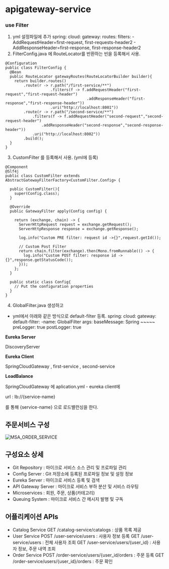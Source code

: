 # apigateway-service

### use Filter
1. yml 설정파일에 추가
spring:
    cloud:
      gateway:
        routes:
          filters:
            - AddRequestHeader=first-request, first-requests-header2
            - AddResponseHeader=first-response, first-response-header2
2. FilterConfig.java 에 RouteLocator를 반환하는 빈을 등록해서 사용.
```
@Configuration
public class FilterConfig {
  @Bean
  public RouteLocator gatewayRoutes(RouteLocatorBuilder builder){
    return builder.routes()
        .route(r -> r.path("/first-service/**")
                    .filters(f -> f.addRequestHeader("first-request","first-request-header")
                                    .addResponseHeader("first-response","first-response-header"))
                    .uri("http://localhost:8001"))
        .route(r -> r.path("/second-service/**")
            .filters(f -> f.addRequestHeader("second-request","second-request-header")
                .addResponseHeader("second-response","second-response-header"))
            .uri("http://localhost:8002"))
        .build();
  }
}
```
3. CustomFilter 를 등록해서 사용. (yml에 등록)
```
@Component
@Slf4j
public class CustomFilter extends AbstractGatewayFilterFactory<CustomFilter.Config> {

  public CustomFilter(){
    super(Config.class);
  }

  @Override
  public GatewayFilter apply(Config config) {

    return (exchange, chain) -> {
      ServerHttpRequest request = exchange.getRequest();
      ServerHttpResponse response = exchange.getResponse();

      log.info("Custom PRE filter: request id ->{}",request.getId());

      // Custom Post Filter
      return chain.filter(exchange).then(Mono.fromRunnable(() -> {
        log.info("Custom POST filter: response id ->{}",response.getStatusCode());
      }));
    };
  }

  public static class Config{
    // Put the configuration properties
  }
}
```

4. GlobalFilter.java 생성하고 
  - yml에서 아래와 같은 방식으로 default-filter 등록. 
  spring:
    cloud:
      gateway:
        default-filter:
          -name: GlobalFilter
           args:
            baseMessage: Spring ~~~~~
            preLogger: true
            postLogger: true
            

**Eureka Server**

DiscoveryServer

**Eureka Client**

SpringCloudGateway , first-service , second-service

**LoadBalance**

SpringCloudGateway 에 aplication.yml - eureka client에 

url : lb://{service-name}

를 통해 {service-name} 으로 로드밸런싱을 한다.




## 주문서비스 구성  ##
![MSA_ORDER_SERVICE](https://user-images.githubusercontent.com/60733417/187461359-3fa41f77-257c-44dd-8083-afb8a09ea863.PNG)
 
## 구성요소 상세 ##
- Git Repository  : 마이크로 서비스 소스 관리 및 프로파일 관리
- Config Server : Git 저장소에 등록된 프로파일 정보 및 설정 정보
- Eureka Server : 마이크로 서비스 등록 및 검색
- API Gateway Server : 마이크로 서비스 부하 분산 및 서비스 라우팅
- Microservices : 회원, 주문, 상품(카테고리)
- Queuing System : 마이크로 서비스 간 메시지 발행 및 구독

## 어플리케이션 APIs ##
- Catalog Service
  GET /catalog-service/catalogs : 상품 목록 제공
- User Service
  POST /user-service/users : 사용자 정보 등록
  GET /user-service/users : 전체 사용자 조회
  GET /user-service/users/{user_id} : 사용자 정보, 주문 내역 조회
- Order Service
  POST /order-service/users/{user_id/orders : 주문 등록
  GET /order-service/users/{user_id}/orders : 주문 확인
